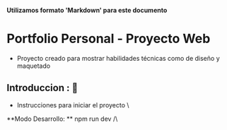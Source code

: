 **Utilizamos formato 'Markdown' para este documento**

# Portfolio Personal - Proyecto Web

- Proyecto creado para mostrar habilidades técnicas como de diseño y maquetado 

## Introduccion : 🚀

- Instrucciones para iniciar el proyecto \

 **Modo Desarrollo: ** npm run dev /\
